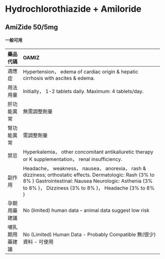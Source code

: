 # Hydrochlorothiazide + Amiloride

## AmiZide 50/5mg

#### 一般可用

| 藥品代碼       | OAMIZ                                                                                                                                                                                                                    |
|:---------------|:-------------------------------------------------------------------------------------------------------------------------------------------------------------------------------------------------------------------------|
| 適應症         | Hypertension， edema of cardiac origin & hepatic cirrhosis with ascites & edema.                                                                                                                                         |
| 用法用量       | Initially， 1-2 tablets daily. Maximum: 4 tablets/day.                                                                                                                                                                   |
| 肝功能異常     | 無需調整劑量                                                                                                                                                                                                             |
| 腎功能異常     | 需調整劑量                                                                                                                                                                                                               |
| 禁忌           | Hyperkalemia， other concomitant antikaliuretic therapy or K supplementation， renal insufficiency.                                                                                                                      |
| 副作用         | Headache， weakness， nausea， anorexia， rash & dizziness; orthostatic effects. Dermatologic: Rash (3% to 8% ) Gastrointestinal: Nausea Neurologic: Asthenia (3% to 8% )， Dizziness (3% to 8% )， Headache (3% to 8% ) |
| 孕期用藥建議   | No (limited) human data – animal data suggest low risk                                                                                                                                                                   |
| 哺乳期用藥建議 | No (Limited) Human Data - Probably Compatible 無(很少)資料 - 可使用                                                                                                                                                      |

